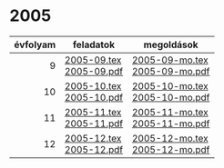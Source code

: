 # 2005

| évfolyam | feladatok | megoldások |
|---:|---|---|
| 9|[2005-09.tex](2005-09.tex) <br> [2005-09.pdf](2005-09.pdf) | [2005-09-mo.tex](2005-09-mo.tex) <br> [2005-09-mo.pdf](2005-09-mo.pdf)|
| 10|[2005-10.tex](2005-10.tex) <br> [2005-10.pdf](2005-10.pdf) | [2005-10-mo.tex](2005-10-mo.tex) <br> [2005-10-mo.pdf](2005-09-mo.pdf)|
| 11|[2005-11.tex](2005-11.tex) <br> [2005-11.pdf](2005-11.pdf) | [2005-11-mo.tex](2005-11-mo.tex) <br> [2005-11-mo.pdf](2005-09-mo.pdf)|
| 12|[2005-12.tex](2005-12.tex) <br> [2005-12.pdf](2005-12.pdf) | [2005-12-mo.tex](2005-12-mo.tex) <br> [2005-12-mo.pdf](2005-09-mo.pdf)|

